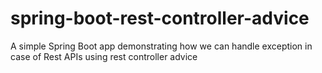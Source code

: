 # spring-boot-rest-controller-advice
A simple Spring Boot app demonstrating how we can handle exception in case of Rest APIs using rest controller advice
